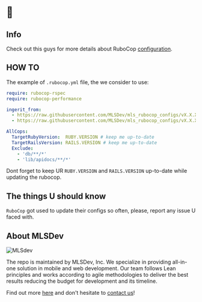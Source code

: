 # 👋

## Info

Check out this guys for more details about RuboCop [configuration](https://rubocop.readthedocs.io/en/latest/configuration).

## HOW TO

The example of `.rubocop.yml` file, the we consider to use:

```yml
require: rubocop-rspec
require: rubocop-performance

ingerit_from:
  - https://raw.githubusercontent.com/MLSDev/mls_rubocop_configs/vX.X.X/.rubocop_general.yml
  - https://raw.githubusercontent.com/MLSDev/mls_rubocop_configs/vX.X.X/.rubocop_rspec.yml

AllCops:
  TargetRubyVersion:  RUBY.VERSION # keep me up-to-date
  TargetRailsVersion: RAILS.VERSION # keep me up-to-date
  Exclude:
    - 'db/**/*'
    - 'lib/apidocs/**/*'

```

Dont forget to keep UR `RUBY.VERSION` and `RAILS.VERSION` up-to-date while updating the rubocop.

## The things U should know

`RuboCop` got used to update their configs so often, please, report any issue U faced with. 

## About MLSDev

![MLSdev][logo]

The repo is maintained by MLSDev, Inc. We specialize in providing all-in-one solution in mobile and web development. Our team follows Lean principles and works according to agile methodologies to deliver the best results reducing the budget for development and its timeline.

Find out more [here][mlsdev] and don't hesitate to [contact us][contact]!

[mlsdev]:  https://mlsdev.com
[contact]: https://mlsdev.com/contact_us
[logo]:    https://raw.githubusercontent.com/MLSDev/development-standards/master/mlsdev-logo.png "Mlsdev"
